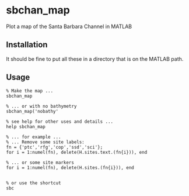 # sbchan_map
Plot a map of the Santa Barbara Channel in MATLAB

## Installation

It should be fine to put all these in a directory that is on the MATLAB path.

## Usage

    % Make the map ...
    sbchan_map

    % ... or with no bathymetry
    sbchan_map('nobathy'

    % see help for other uses and details ...
    help sbchan_map

    % ... for example ...
    % ... Remove some site labels:
    fn = {'ptc','rfg','cop','ssd','sci'};
    for i = 1:numel(fn), delete(H.sites.text.(fn{i})), end
  
    % ... or some site markers
    for i = 1:numel(fn), delete(H.sites.(fn{i})), end


    % or use the shortcut
    sbc





